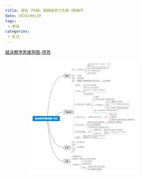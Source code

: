 ```yaml
---
title: 游泳（平蛙）保姆级学习大纲（附细节
date: 2024/09/29
tags:
 - 游泳
categories:
 - 生活
---
```


[蛙泳教学思维导图-孜孜](https://www.alipan.com/s/9p1HJb4pMqw)
<div style="text-align: center; width: 100%;">
    <img alt=""src="/life/Swimming/1.jpg" width="70%"style="display: inline-block;"/>
</div>
